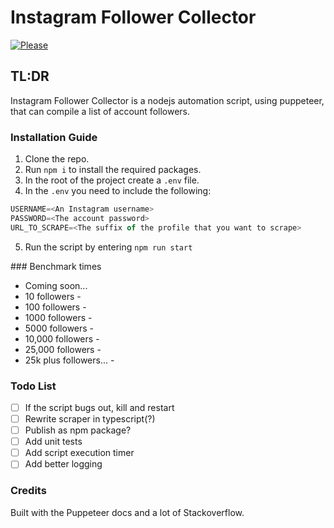 # Instagram Follower Collector

[![Please](https://img.shields.io/badge/Please-buy_me_a_coffee-brightgreen.svg)](https://www.buymeacoffee.com/OwATNhIPH)

## TL:DR

Instagram Follower Collector is a nodejs automation script, using puppeteer, that can compile a list of account followers.

### Installation Guide

1. Clone the repo.
2. Run ```npm i``` to install the required packages.
3. In the root of the project create a ```.env``` file.
4. In the ```.env``` you need to include the following:

``` javascript
USERNAME=<An Instagram username>
PASSWORD=<The account password>
URL_TO_SCRAPE=<The suffix of the profile that you want to scrape>
```

5. Run the script by entering ```npm run start```

### Benchmark times

- Coming soon...
- 10 followers - 
- 100 followers - 
- 1000 followers - 
- 5000 followers - 
- 10,000 followers - 
- 25,000 followers - 
- 25k plus followers... - 

### Todo List

- [ ] If the script bugs out, kill and restart
- [ ] Rewrite scraper in typescript(?)
- [ ] Publish as npm package?
- [ ] Add unit tests
- [ ] Add script execution timer
- [ ] Add better logging

### Credits

Built with the Puppeteer docs and a lot of Stackoverflow.
